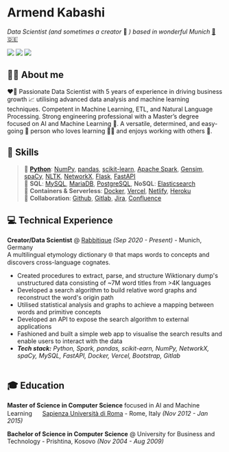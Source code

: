 # Armend Kabashi


_Data Scientist (and sometimes a creator_ 🚀 _) based in wonderful Munich_ [🍺](https://en.wikipedia.org/wiki/Munich) [🇩🇪](https://en.wikipedia.org/wiki/Germany)<br>

[<img src="https://img.shields.io/badge/LinkedIn-0077B5?style=for-the-badge&logo=linkedin&logoColor=white" />](https://www.linkedin.com/in/armendkabashi/) [<img src="https://img.shields.io/badge/GitHub-100000?style=for-the-badge&logo=github&logoColor=white" />](https://github.com/armendk/) [<img src="https://img.shields.io/badge/dev.to-0A0A0A?style=for-the-badge&logo=dev.to&logoColor=white" />](https://dev.to/armendk/)

## 🧙‍♂️ About me
❤️‍🔥 Passionate Data Scientist with 5 years of experience in driving business growth 📈 utilising advanced data analysis and machine learning techniques. Competent in Machine Learning, ETL, and Natural Language Processing. Strong engineering professional with a Master’s degree focused on AI and Machine Learning 🤖. A versatile, determined, and easy-going 👋 person who loves learning 📖🧠 and enjoys
working with others 🥰. 

## 🔮 Skills
> 🍄 **[Python](https://www.python.org/)**: [NumPy](https://numpy.org/), [pandas](https://pandas.pydata.org/), [scikit-learn](https://scikit-learn.org/stable/), [Apache Spark](https://spark.apache.org/), [Gensim](https://radimrehurek.com/gensim/), [spaCy](https://spacy.io/), [NLTK](https://www.nltk.org/), [NetworkX](https://networkx.org/), [Flask](https://flask.palletsprojects.com/en/1.1.x/), [FastAPI](https://fastapi.tiangolo.com/) <br>
> 🍄 **SQL**: [MySQL](https://www.mysql.com/), [MariaDB](https://mariadb.org/), [PostgreSQL](https://www.postgresql.org/), **NoSQL**: [Elasticsearch](https://www.elastic.co/)<br>
> 🍄 **Containers & Serverless**:  [Docker](https://www.docker.com/), [Vercel](https://vercel.com), [Netlify](https://www.netlify.com/), [Heroku](https://www.heroku.com/)<br>
> 🍄 **Collaboration**: [Github](https://github.com/), [Gitlab](https://gitlab.com/), [Jira](https://www.atlassian.com/software/jira), [Confluence](https://www.atlassian.com/software/confluence)

## 💻 Technical Experience

**Creator/Data Scientist** @ [Rabbitique](https://www.rabbitique.com/) _(Sep 2020 - Present)_ - Munich, Germany<br>
A multilingual etymology dictionary 🌐 that maps words to concepts and discovers cross-language cognates.
  - Created procedures to extract, parse, and structure Wiktionary dump's unstructured data consisting of ~7M  word titles from >4K languages
  - Developed a search algorithm to build relative word graphs and reconstruct the word's origin path
  - Utilised statistical analysis and graphs to achieve a mapping between words and primitive concepts
  - Developed an API to expose the search algorithm to external applications
  - Fashioned and built a simple web app to visualise the search results and enable users to interact with the data
  - **_Tech stack:_** _Python, Spark, pandas, scikit-earn, NumPy, NetworkX, spaCy, MySQL, FastAPI, Docker, Vercel, Bootstrap, Gitlab_
<br><br>

## 🎓 Education

**Master of Science in Computer Science** focused in AI and Machine Learning 
<img src="https://www.pikpng.com/pngl/m/597-5977915_sapienza-university-of-rome-logo-clipart.png" width="16"> [Sapienza Università di Roma](https://www.diag.uniroma1.it/) - Rome, Italy _(Nov 2012 - Jan 2015)_

**Bachelor of Science in Computer Science** @ University for Business and Technology - Prishtina, Kosovo _(Nov 2004 - Aug 2009)_
